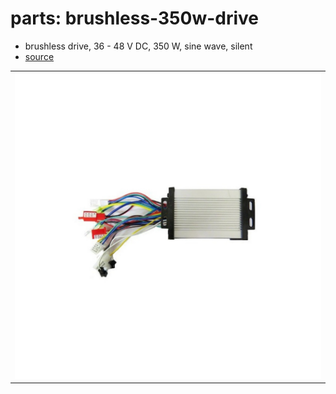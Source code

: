 # parts: brushless-350w-drive

- brushless drive, 36 - 48 V DC, 350 W, sine wave, silent
- [source](https://samamotor.ir/%D8%AF%D8%B1%D8%A7%DB%8C%D9%88%D8%B1-%D9%85%D9%88%D8%AA%D9%88%D8%B1-%D8%A8%D8%B1%D8%A7%D8%B4%D9%84%D8%B3-bldc/4821-%D8%AF%D8%B1%D8%A7%DB%8C%D9%88%D8%B1-%D8%A8%D8%B1%D8%A7%D8%B4%D9%84%D8%B3-36-48-%D9%88%D9%84%D8%AA-350-%D9%88%D8%A7%D8%AA-sine-wave-silent.html)

|   |
| --- |
| ![image](https://github.com/kamangir/assets2/raw/main/bluer-ugv/brushless-350w-drive.jpg?raw=true) |
